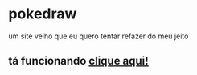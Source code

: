 # pokedraw
um site velho que eu quero tentar refazer do meu jeito 
## tá funcionando [clique aqui!](https://kyutzy.github.io/pokedraw/)
